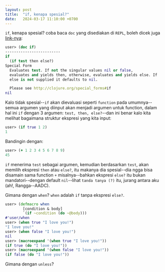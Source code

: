 ```yaml
---
layout: post
title:  "if, kenapa spesial?"
date:   2024-03-17 11:10:00 +0700
---
```

`if`, kenapa spesial? coba baca `doc` yang disediakan di `REPL`, boleh dicek juga [link-nya](http://clojure.org/special_forms#if):
```clojure
user> (doc if)
-------------------------
if
  (if test then else?)
Special Form
  Evaluates test. If not the singular values nil or false,
  evaluates and yields then, otherwise, evaluates and yields else. If
  else is not supplied it defaults to nil.

  Please see http://clojure.org/special_forms#if
nil
```
Kalo tidak spesial--`if` akan dievaluasi seperti `function` pada umumnya--semua argumen yang diinput akan menjadi argumen untuk function, dalam hal ini `if` dengan 3 argumen: `test, then, else?`--dan ini benar kalo kita melihat bagaimana struktur ekspresi yang kita input:
```clojure
user> (if true 1 2)
1
```
Bandingin dengan:
```clojure
user> (+ 1 2 3 4 5 6 7 8 9)
45
```
`if` menerima `test` sebagai argumen, kemudian berdasarkan `test`, akan memilih ekspresi `then` atau `else?`, itu makanya dia spesial--dia ngga bisa disamain sama function `+` misalnya--bahkan ekspresi `else?` itu bukan mandatori--dengan default `nil`--lihat `tanda tanya (?)` itu, jurang antara aku (ah!, Rangga--AADC).

Gimana dengan `when`? `when` adalah `if` tanpa ekspresi `else?`.
```clojure
user> (defmacro when
        [condition & body]
        `(if ~condition (do ~@body)))
#'user/when
user> (when true "I love you!")
"I love you!"
user> (when false "I love you!")
nil
user> (macroexpand '(when true "I love you!"))
(if true (do "I love you!"))
user> (macroexpand '(when false "I love you!"))
(if false (do "I love you!"))
```
Gimana dengan `unless`?
